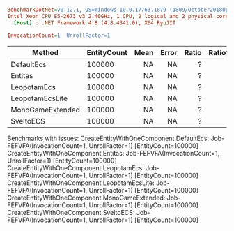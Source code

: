 ``` ini

BenchmarkDotNet=v0.12.1, OS=Windows 10.0.17763.1879 (1809/October2018Update/Redstone5), VM=Hyper-V
Intel Xeon CPU E5-2673 v3 2.40GHz, 1 CPU, 2 logical and 2 physical cores
  [Host] : .NET Framework 4.8 (4.8.4341.0), X64 RyuJIT

InvocationCount=1  UnrollFactor=1  

```
|           Method | EntityCount | Mean | Error | Ratio | RatioSD |
|----------------- |------------ |-----:|------:|------:|--------:|
|       DefaultEcs |      100000 |   NA |    NA |     ? |       ? |
|          Entitas |      100000 |   NA |    NA |     ? |       ? |
|      LeopotamEcs |      100000 |   NA |    NA |     ? |       ? |
|  LeopotamEcsLite |      100000 |   NA |    NA |     ? |       ? |
| MonoGameExtended |      100000 |   NA |    NA |     ? |       ? |
|        SveltoECS |      100000 |   NA |    NA |     ? |       ? |

Benchmarks with issues:
  CreateEntityWithOneComponent.DefaultEcs: Job-FEFVFA(InvocationCount=1, UnrollFactor=1) [EntityCount=100000]
  CreateEntityWithOneComponent.Entitas: Job-FEFVFA(InvocationCount=1, UnrollFactor=1) [EntityCount=100000]
  CreateEntityWithOneComponent.LeopotamEcs: Job-FEFVFA(InvocationCount=1, UnrollFactor=1) [EntityCount=100000]
  CreateEntityWithOneComponent.LeopotamEcsLite: Job-FEFVFA(InvocationCount=1, UnrollFactor=1) [EntityCount=100000]
  CreateEntityWithOneComponent.MonoGameExtended: Job-FEFVFA(InvocationCount=1, UnrollFactor=1) [EntityCount=100000]
  CreateEntityWithOneComponent.SveltoECS: Job-FEFVFA(InvocationCount=1, UnrollFactor=1) [EntityCount=100000]

